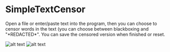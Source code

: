 # SimpleTextCensor
 Open a file or enter/paste text into the program, then you can choose to censor words in the text (you can choose between blackboxing and "\*REDACTED\*". You can save the censored version when finished or reset.

![alt text](https://i.imgur.com/4RDYjdx.png)
![alt text](https://i.imgur.com/ubMbu9s.png)
